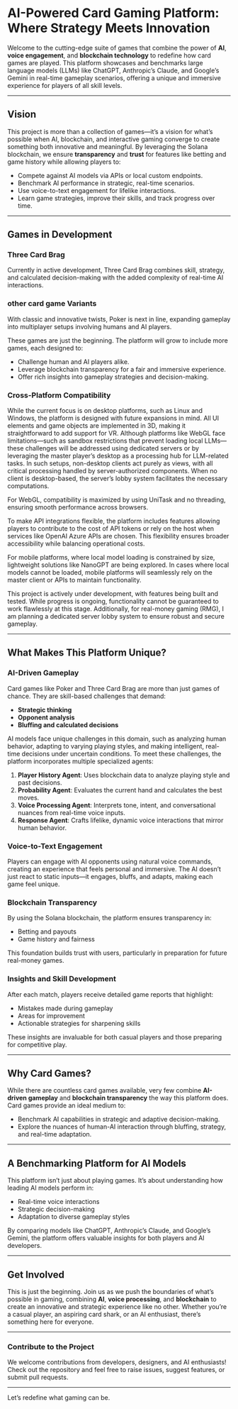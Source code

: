 # AI-Powered Card Gaming Platform: Where Strategy Meets Innovation

Welcome to the cutting-edge suite of games that combine the power of **AI**, **voice engagement**, and **blockchain technology** to redefine how card games are played. This platform showcases and benchmarks large language models (LLMs) like ChatGPT, Anthropic’s Claude, and Google’s Gemini in real-time gameplay scenarios, offering a unique and immersive experience for players of all skill levels.

---

## **Vision**
This project is more than a collection of games—it’s a vision for what’s possible when AI, blockchain, and interactive gaming converge to create something both innovative and meaningful. By leveraging the Solana blockchain, we ensure **transparency** and **trust** for features like betting and game history while allowing players to:

- Compete against AI models via APIs or local custom endpoints.
- Benchmark AI performance in strategic, real-time scenarios.
- Use voice-to-text engagement for lifelike interactions.
- Learn game strategies, improve their skills, and track progress over time.

---

## **Games in Development**

### **Three Card Brag**
Currently in active development, Three Card Brag combines skill, strategy, and calculated decision-making with the added complexity of real-time AI interactions.

### **other card game Variants**
With classic and innovative twists, Poker is next in line, expanding gameplay into multiplayer setups involving humans and AI players.

These games are just the beginning. The platform will grow to include more games, each designed to:
- Challenge human and AI players alike.
- Leverage blockchain transparency for a fair and immersive experience.
- Offer rich insights into gameplay strategies and decision-making.

### **Cross-Platform Compatibility**

While the current focus is on desktop platforms, such as Linux and Windows, the platform is designed with future expansions in mind. All UI elements and game objects are implemented in 3D, making it straightforward to add support for VR. Although platforms like WebGL face limitations—such as sandbox restrictions that prevent loading local LLMs—these challenges will be addressed using dedicated servers or by leveraging the master player’s desktop as a processing hub for LLM-related tasks. In such setups, non-desktop clients act purely as views, with all critical processing handled by server-authorized components. When no client is desktop-based, the server’s lobby system facilitates the necessary computations.

For WebGL, compatibility is maximized by using UniTask and no threading, ensuring smooth performance across browsers.

To make API integrations flexible, the platform includes features allowing players to contribute to the cost of API tokens or rely on the host when services like OpenAI Azure APIs are chosen. This flexibility ensures broader accessibility while balancing operational costs.

For mobile platforms, where local model loading is constrained by size, lightweight solutions like NanoGPT are being explored. In cases where local models cannot be loaded, mobile platforms will seamlessly rely on the master client or APIs to maintain functionality.

This project is actively under development, with features being built and tested. While progress is ongoing, functionality cannot be guaranteed to work flawlessly at this stage.
Additionally, for real-money gaming (RMG), I am planning a dedicated server lobby system to ensure robust and secure gameplay.


---

## **What Makes This Platform Unique?**

### **AI-Driven Gameplay**
Card games like Poker and Three Card Brag are more than just games of chance. They are skill-based challenges that demand:
- **Strategic thinking**
- **Opponent analysis**
- **Bluffing and calculated decisions**

AI models face unique challenges in this domain, such as analyzing human behavior, adapting to varying playing styles, and making intelligent, real-time decisions under uncertain conditions. To meet these challenges, the platform incorporates multiple specialized agents:

1. **Player History Agent**: Uses blockchain data to analyze playing style and past decisions.
2. **Probability Agent**: Evaluates the current hand and calculates the best moves.
3. **Voice Processing Agent**: Interprets tone, intent, and conversational nuances from real-time voice inputs.
4. **Response Agent**: Crafts lifelike, dynamic voice interactions that mirror human behavior.

### **Voice-to-Text Engagement**
Players can engage with AI opponents using natural voice commands, creating an experience that feels personal and immersive. The AI doesn’t just react to static inputs—it engages, bluffs, and adapts, making each game feel unique.

### **Blockchain Transparency**
By using the Solana blockchain, the platform ensures transparency in:
- Betting and payouts
- Game history and fairness

This foundation builds trust with users, particularly in preparation for future real-money games.

### **Insights and Skill Development**
After each match, players receive detailed game reports that highlight:
- Mistakes made during gameplay
- Areas for improvement
- Actionable strategies for sharpening skills

These insights are invaluable for both casual players and those preparing for competitive play.

---

## **Why Card Games?**
While there are countless card games available, very few combine **AI-driven gameplay** and **blockchain transparency** the way this platform does. Card games provide an ideal medium to:
- Benchmark AI capabilities in strategic and adaptive decision-making.
- Explore the nuances of human-AI interaction through bluffing, strategy, and real-time adaptation.

---

## **A Benchmarking Platform for AI Models**
This platform isn’t just about playing games. It’s about understanding how leading AI models perform in:
- Real-time voice interactions
- Strategic decision-making
- Adaptation to diverse gameplay styles

By comparing models like ChatGPT, Anthropic’s Claude, and Google’s Gemini, the platform offers valuable insights for both players and AI developers.

---

## **Get Involved**
This is just the beginning. Join us as we push the boundaries of what’s possible in gaming, combining **AI**, **voice processing**, and **blockchain** to create an innovative and strategic experience like no other. Whether you’re a casual player, an aspiring card shark, or an AI enthusiast, there’s something here for everyone.

---

### **Contribute to the Project**
We welcome contributions from developers, designers, and AI enthusiasts! Check out the repository and feel free to raise issues, suggest features, or submit pull requests.

---

Let’s redefine what gaming can be.
